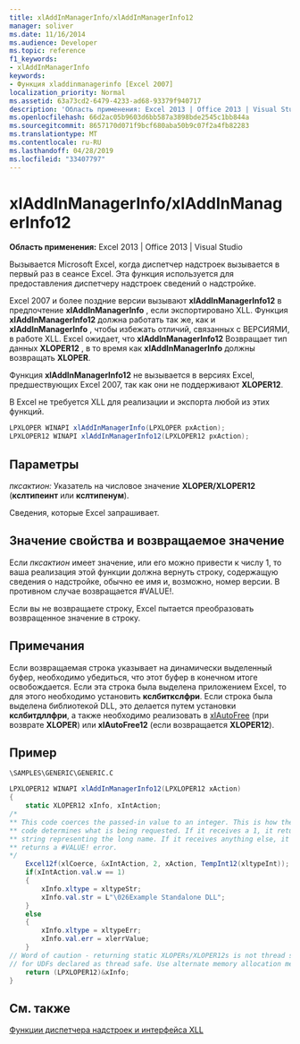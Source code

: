 ```yaml
---
title: xlAddInManagerInfo/xlAddInManagerInfo12
manager: soliver
ms.date: 11/16/2014
ms.audience: Developer
ms.topic: reference
f1_keywords:
- xlAddInManagerInfo
keywords:
- Функция xladdinmanagerinfo [Excel 2007]
localization_priority: Normal
ms.assetid: 63a73cd2-6479-4233-ad68-93379f940717
description: 'Область применения: Excel 2013 | Office 2013 | Visual Studio'
ms.openlocfilehash: 66d2ac05b9603d6bb587a3898bde2545c1bb844a
ms.sourcegitcommit: 8657170d071f9bcf680aba50b9c07f2a4fb82283
ms.translationtype: MT
ms.contentlocale: ru-RU
ms.lasthandoff: 04/28/2019
ms.locfileid: "33407797"
---
```

# <a name="xladdinmanagerinfoxladdinmanagerinfo12"></a>xlAddInManagerInfo/xlAddInManagerInfo12

 **Область применения:** Excel 2013 | Office 2013 | Visual Studio 
  
Вызывается Microsoft Excel, когда диспетчер надстроек вызывается в первый раз в сеансе Excel. Эта функция используется для предоставления диспетчеру надстроек сведений о надстройке.
  
Excel 2007 и более поздние версии вызывают **xlAddInManagerInfo12** в предпочтение **xlAddInManagerInfo** , если экспортировано XLL. Функция **xlAddInManagerInfo12** должна работать так же, как и **xlAddInManagerInfo** , чтобы избежать отличий, связанных с ВЕРСИЯМИ, в работе XLL. Excel ожидает, что **xlAddInManagerInfo12** Возвращает тип данных **XLOPER12** , в то время как **xlAddInManagerInfo** должны возвращать **XLOPER**.
  
Функция **xlAddInManagerInfo12** не вызывается в версиях Excel, предшествующих Excel 2007, так как они не поддерживают **XLOPER12**.
  
В Excel не требуется XLL для реализации и экспорта любой из этих функций.
  
```cs
LPXLOPER WINAPI xlAddInManagerInfo(LPXLOPER pxAction);
LPXLOPER12 WINAPI xlAddInManagerInfo12(LPXLOPER12 pxAction);
```

## <a name="parameters"></a>Параметры

 _пксактион:_ Указатель на числовое значение **XLOPER/XLOPER12** (**кслтипеинт** или **кслтипенум**).
  
Сведения, которые Excel запрашивает.
  
## <a name="property-valuereturn-value"></a>Значение свойства и возвращаемое значение

Если _пксактион_ имеет значение, или его можно привести к числу 1, то ваша реализация этой функции должна вернуть строку, содержащую сведения о надстройке, обычно ее имя и, возможно, номер версии. В противном случае возвращается #VALUE!. 
  
Если вы не возвращаете строку, Excel пытается преобразовать возвращенное значение в строку.
  
## <a name="remarks"></a>Примечания

Если возвращаемая строка указывает на динамически выделенный буфер, необходимо убедиться, что этот буфер в конечном итоге освобождается. Если эта строка была выделена приложением Excel, то для этого необходимо установить **кслбиткслфри**. Если строка была выделена библиотекой DLL, это делается путем установки **кслбитдллфри**, а также необходимо реализовать в [xlAutoFree](xlautofree-xlautofree12.md) (при возврате **XLOPER**) или **xlAutoFree12** (если возвращается **XLOPER12**).
  
## <a name="example"></a>Пример

 `\SAMPLES\GENERIC\GENERIC.C`
  
```cs
LPXLOPER12 WINAPI xlAddInManagerInfo12(LPXLOPER12 xAction)
{
    static XLOPER12 xInfo, xIntAction;
/*
** This code coerces the passed-in value to an integer. This is how the
** code determines what is being requested. If it receives a 1, it returns a
** string representing the long name. If it receives anything else, it
** returns a #VALUE! error.
*/
    Excel12f(xlCoerce, &xIntAction, 2, xAction, TempInt12(xltypeInt));
    if(xIntAction.val.w == 1) 
    {
        xInfo.xltype = xltypeStr;
        xInfo.val.str = L"\026Example Standalone DLL";
    }
    else 
    {
        xInfo.xltype = xltypeErr;
        xInfo.val.err = xlerrValue;
    }
// Word of caution - returning static XLOPERs/XLOPER12s is not thread safe
// for UDFs declared as thread safe. Use alternate memory allocation mechanisms.
    return (LPXLOPER12)&xInfo;
} 

```

## <a name="see-also"></a>См. также



[Функции диспетчера надстроек и интерфейса XLL](add-in-manager-and-xll-interface-functions.md)

